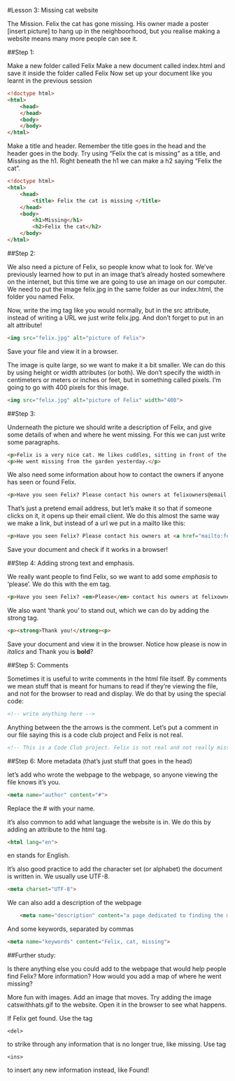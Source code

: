 #Lesson 3: Missing cat website

The Mission. Felix the cat has gone missing. His owner made a poster [insert picture] to hang up in the neighboorhood, but you realise making a website means many more people can see it.##Step 1:Make a new folder called FelixMake a new document called index.html and save it inside the folder called FelixNow set up your document like you learnt in the previous session
```HTML<!doctype html><html>	<head>	</head>	<body>	</body></html>
```Make a title and header. Remember the title goes in the head and the header goes in the body. Try using “Felix the cat is missing” as a title, and Missing as the h1. Right beneath the h1 we can make a h2 saying “Felix the cat”.```HTML<!doctype html><html>	<head>		<title> Felix the cat is missing </title>	</head>	<body>		<h1>Missing</h1>		<h2>Felix the cat</h2>	</body></html>
```##Step 2:We also need a picture of Felix, so people know what to look for. We’ve previously learned how to put in an image that’s already hosted somewhere on the internet, but this time we are going to use an image on our computer. We need to put the image felix.jpg in the same folder as our index.html, the folder you named Felix.Now, write the img tag like you would normally, but in the src attribute, instead of writing a URL we just write felix.jpg. And don’t forget to put in an alt attribute!```HTML<img src="felix.jpg" alt="picture of Felix">
```Save your file and view it in a browser.The image is quite large, so we want to make it a bit smaller. We can do this by using height or width attributes (or both). We don’t specify the width in centimeters or meters or inches or feet, but in something called pixels. I’m going to go with 400 pixels for this image.```HTML<img src="felix.jpg" alt="picture of Felix" width="400">
```##Step 3: Underneath the picture we should write a description of Felix, and give some details of when and where he went missing. For this we can just write some paragraphs.```HTML<p>Felix is a very nice cat. He likes cuddles, sitting in front of the radiator and his toy mouse. His fur is orange. </p><p>He went missing from the garden yesterday.</p>
```We also need some information about how to contact the owners if anyone has seen or found Felix.```HTML<p>Have you seen Felix? Please contact his owners at felixowners@email.com</p>
```That’s just a pretend email address, but let’s make it so that if someone clicks on it, it opens up their email client. We do this almost the same way we make a link, but instead of a url we put in a mailto like this:```HTML
<p>Have you seen Felix? Please contact his owners at <a href="mailto:felixowners@email.com">felixowners@email.com</a></p>
```Save your document and check if it works in a browser!##Step 4: Adding strong text and emphasis.We really want people to find Felix, so we want to add some *emphasis* to ‘please’. We do this with the em tag.```HTML<p>Have you seen Felix? <em>Please</em> contact his owners at felixowners@email.com</p>
```We also want ‘thank you’ to stand out, which we can do by adding the strong tag.	```HTML<p><strong>Thank you!</strong><p>
```Save your document and view it in the browser. Notice how please is now in *italics* and Thank you is **bold**?##Step 5: CommentsSometimes it is useful to write comments in the html file itself. By comments we mean stuff that is meant for humans to read if they’re viewing the file, and not for the browser to read and display. We do that by using the special code:
```HTML<!-- write anything here -->
```Anything between the the arrows is the comment.Let’s put a comment in our file saying this is a code club project and Felix is not real.
```HTML<!-- This is a Code Club project. Felix is not real and not really missing -->
```##Step 6: More metadata (that’s just stuff that goes in the head)let’s add who wrote the webpage to the webpage, so anyone viewing the file knows it’s you.```HTML<meta name="author" content="#">
```Replace the # with your name.it’s also common to add what language the website is in. We do this by adding an attribute to the html tag.```HTML<html lang="en">
```en stands for English.It’s also good practice to add the character set (or alphabet) the document is written in. We usually use UTF-8.```HTML<meta charset="UTF-8">
```We can also add a description of the webpage```HTML	<meta name="description" content="a page dedicated to finding the missing cat Felix">
```And some keywords, separated by commas```HTML<meta name="keywords" content="Felix, cat, missing">
```##Further study:Is there anything else you could add to the webpage that would help people find Felix? More information? How would you add a map of where he went missing?More fun with images. Add an image that moves. Try adding the image catswithhats.gif to the website. Open it in the browser to see what happens.If Felix get found. Use the tag 	
	<del> 
to strike through any information that is no longer true, like missing. Use tag 	
	<ins> 
to insert any new information instead, like Found! 